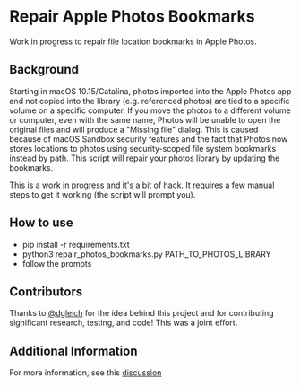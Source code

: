 # Repair Apple Photos Bookmarks

Work in progress to repair file location bookmarks in Apple Photos. 

## Background

Starting in macOS 10.15/Catalina, photos imported into the Apple Photos app and not copied into the library (e.g. referenced photos) are tied to a specific volume on a specific computer. If you move the photos to a different volume or computer, even with the same name, Photos will be unable to open the original files and will produce a "Missing file" dialog.  This is caused because of macOS Sandbox security features and the fact that Photos now stores locations to photos using security-scoped file system bookmarks instead by path. This script will repair your photos library by updating the bookmarks.

This is a work in progress and it's a bit of hack.  It requires a few manual steps to get it working (the script will prompt you).

## How to use

- pip install -r requirements.txt
- python3 repair_photos_bookmarks.py PATH_TO_PHOTOS_LIBRARY
- follow the prompts

## Contributors

Thanks to [@dgleich](https://github.com/dgleich) for the idea behind this project and for contributing significant research, testing, and code!  This was a joint effort.

## Additional Information

For more information, see this [discussion](https://github.com/RhetTbull/osxphotos/discussions/319)
